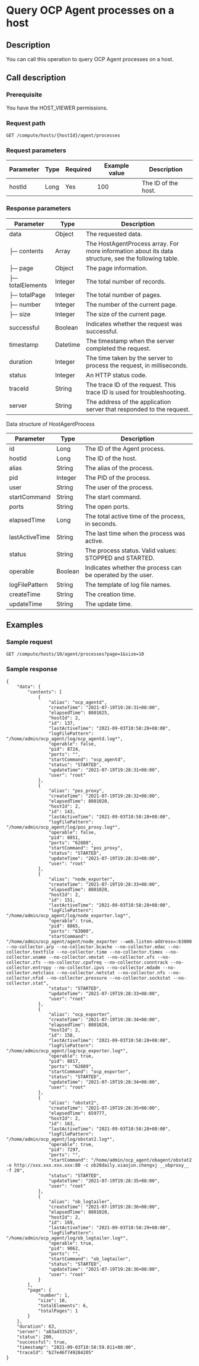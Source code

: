 Query OCP Agent processes on a host 
========================================================



Description 
--------------------------------

You can call this operation to query OCP Agent processes on a host.

Call description 
-------------------------------------

### Prerequisite 

You have the HOST_VIEWER permissions.

### Request path 

`GET /compute/hosts/{hostId}/agent/processes`

### Request parameters 



| Parameter | Type | Required | Example value |     Description     |
|-----------|------|----------|---------------|---------------------|
| hostId    | Long | Yes      | 100           | The ID of the host. |



### Response parameters 



|    Parameter     |   Type   |                                             Description                                             |
|------------------|----------|-----------------------------------------------------------------------------------------------------|
| data             | Object   | The requested data.                                                                                 |
| ├─ contents      | Array    | The HostAgentProcess array. For more information about its data structure, see the following table. |
| ├─ page          | Object   | The page information.                                                                               |
| ├─ totalElements | Integer  | The total number of records.                                                                        |
| ├─ totalPage     | Integer  | The total number of pages.                                                                          |
| ├─ number        | Integer  | The number of the current page.                                                                     |
| ├─ size          | Integer  | The size of the current page.                                                                       |
| successful       | Boolean  | Indicates whether the request was successful.                                                       |
| timestamp        | Datetime | The timestamp when the server completed the request.                                                |
| duration         | Integer  | The time taken by the server to process the request, in milliseconds.                               |
| status           | Integer  | An HTTP status code.                                                                                |
| traceId          | String   | The trace ID of the request. This trace ID is used for troubleshooting.                             |
| server           | String   | The address of the application server that responded to the request.                                |



Data structure of HostAgentProcess


|   Parameter    |  Type   |                        Description                         |
|----------------|---------|------------------------------------------------------------|
| id             | Long    | The ID of the Agent process.                               |
| hostId         | Long    | The ID of the host.                                        |
| alias          | String  | The alias of the process.                                  |
| pid            | Integer | The PID of the process.                                    |
| user           | String  | The user of the process.                                   |
| startCommand   | String  | The start command.                                         |
| ports          | String  | The open ports.                                            |
| elapsedTime    | Long    | The total active time of the process, in seconds.          |
| lastActiveTime | String  | The last time when the process was active.                 |
| status         | String  | The process status. Valid values: STOPPED and STARTED.     |
| operable       | Boolean | Indicates whether the process can be operated by the user. |
| logFilePattern | String  | The template of log file names.                            |
| createTime     | String  | The creation time.                                         |
| updateTime     | String  | The update time.                                           |



Examples 
-----------------------------

### Sample request 

`GET /compute/hosts/10/agent/processes?page=1&size=10`

### Sample response 

```shell
{
    "data": {
        "contents": [
            {
                "alias": "ocp_agentd",
                "createTime": "2021-07-19T19:28:31+08:00",
                "elapsedTime": 8801025,
                "hostId": 2,
                "id": 137,
                "lastActiveTime": "2021-09-03T10:58:28+08:00",
                "logFilePattern": "/home/admin/ocp_agent/log/ocp_agentd.log*",
                "operable": false,
                "pid": 8724,
                "ports": "",
                "startCommand": "ocp_agentd",
                "status": "STARTED",
                "updateTime": "2021-07-19T19:28:31+08:00",
                "user": "root"
            },
            {
                "alias": "pos_proxy",
                "createTime": "2021-07-19T19:28:32+08:00",
                "elapsedTime": 8801020,
                "hostId": 2,
                "id": 143,
                "lastActiveTime": "2021-09-03T10:58:28+08:00",
                "logFilePattern": "/home/admin/ocp_agent/log/pos_proxy.log*",
                "operable": false,
                "pid": 8851,
                "ports": "62888",
                "startCommand": "pos_proxy",
                "status": "STARTED",
                "updateTime": "2021-07-19T19:28:32+08:00",
                "user": "root"
            },
            {
                "alias": "node_exporter",
                "createTime": "2021-07-19T19:28:33+08:00",
                "elapsedTime": 8801020,
                "hostId": 2,
                "id": 151,
                "lastActiveTime": "2021-09-03T10:58:28+08:00",
                "logFilePattern": "/home/admin/ocp_agent/log/node_exporter.log*",
                "operable": true,
                "pid": 8865,
                "ports": "63000",
                "startCommand": "/home/admin/ocp_agent/agent/node_exporter --web.listen-address=:63000 --no-collector.arp --no-collector.bcache --no-collector.edac --no-collector.textfile --no-collector.time --no-collector.timex --no-collector.uname --no-collector.vmstat --no-collector.xfs --no-collector.zfs --no-collector.cpufreq --no-collector.conntrack --no-collector.entropy --no-collector.ipvs --no-collector.mdadm --no-collector.netclass --no-collector.netstat --no-collector.nfs --no-collector.nfsd --no-collector.pressure --no-collector.sockstat --no-collector.stat",
                "status": "STARTED",
                "updateTime": "2021-07-19T19:28:33+08:00",
                "user": "root"
            },
            {
                "alias": "ocp_exporter",
                "createTime": "2021-07-19T19:28:34+08:00",
                "elapsedTime": 8801020,
                "hostId": 2,
                "id": 158,
                "lastActiveTime": "2021-09-03T10:58:28+08:00",
                "logFilePattern": "/home/admin/ocp_agent/log/ocp_exporter.log*",
                "operable": true,
                "pid": 8817,
                "ports": "62889",
                "startCommand": "ocp_exporter",
                "status": "STARTED",
                "updateTime": "2021-07-19T19:28:34+08:00",
                "user": "root"
            },
            {
                "alias": "obstat2",
                "createTime": "2021-07-19T19:28:35+08:00",
                "elapsedTime": 659777,
                "hostId": 2,
                "id": 163,
                "lastActiveTime": "2021-09-03T10:58:28+08:00",
                "logFilePattern": "/home/admin/ocp_agent/log/obstat2.log*",
                "operable": true,
                "pid": 7297,
                "ports": "",
                "startCommand": "/home/admin/ocp_agent/obagent/obstat2 -o http://xxx.xxx.xxx.xxx:80 -c ob20daily.xiaojun.chengxj __obproxy__ -f 20",
                "status": "STARTED",
                "updateTime": "2021-07-19T19:28:35+08:00",
                "user": "root"
            },
            {
                "alias": "ob_logtailer",
                "createTime": "2021-07-19T19:28:36+08:00",
                "elapsedTime": 8801020,
                "hostId": 2,
                "id": 169,
                "lastActiveTime": "2021-09-03T10:58:29+08:00",
                "logFilePattern": "/home/admin/ocp_agent/log/ob_logtailer.log*",
                "operable": true,
                "pid": 9062,
                "ports": "",
                "startCommand": "ob_logtailer",
                "status": "STARTED",
                "updateTime": "2021-07-19T19:28:36+08:00",
                "user": "root"
            }
        ],
        "page": {
            "number": 1,
            "size": 10,
            "totalElements": 6,
            "totalPages": 1
        }
    },
    "duration": 63,
    "server": "a83ad33525",
    "status": 200,
    "successful": true,
    "timestamp": "2021-09-03T10:58:59.011+08:00",
    "traceId": "b27e46f749284205"
}
```


